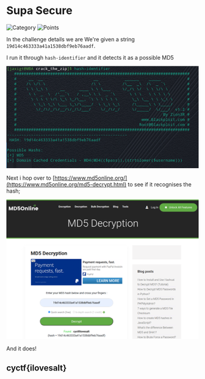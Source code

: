 # Supa Secure

![Category](http://img.shields.io/badge/Category-Password%20Cracking-orange?style=for-the-badge) ![Points](http://img.shields.io/badge/Points-225-brightgreen?style=for-the-badge)

In the challenge details we are We're given a string `19d14c463333a41a1538dbf9eb76aadf`.

I run it through `hash-identifier` and it detects it as a possible MD5

![hash-identifier](https://github.com/CTSecUK/CyberYoddha-CTF-2020/blob/main/images/supa_secure_hash-identifier.png)

Next i hop over to [https://www.md5online.org/](https://www.md5online.org/md5-decrypt.html) to see if it recognises the hash;

![md5Decrypt](https://github.com/CTSecUK/CyberYoddha-CTF-2020/blob/main/images/supa_secure_md5_decrypt.png)

And it does!

## cyctf{ilovesalt}

